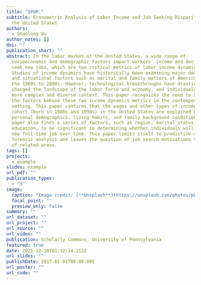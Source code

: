 ```yaml
---
title: "SPUR "
subtitle: Econometric Analysis of Labor Income and Job Seeking Disparities in
  the United States
authors:
  - Shaolong Wu
author_notes: []
doi: ""
publication_short: ""
abstract: In the labor market of the United States, a wide range of
  socioeconomic and demographic factors impact workers’ income and decisions to
  seek new jobs, which are two critical metrics of labor income dynamics.
  Studies of income dynamics have historically been examining major demographic
  and situational factors such as marital and family matters of Americans from
  the 1960s to 2000s. However, technological breakthroughs have drastically
  changed the landscape of the labor force and economy, and individuals face a
  more complex and diverse context. This paper recognizes the need to analyze
  the factors behind these two income dynamics metrics in the contemporary
  setting. This paper confirms that the wages and other types of income of the
  cohort (born in 1980s and 1990s) in the United States are explained by
  personal demographics, living habits, and family background conditions. This
  paper also finds a series of factors, such as region, marital status, and
  education, to be significant in determining whether individuals will seek a
  new full-time job over time. This paper limits itself to predictive and
  forensic analysis and leaves the question of job search motivations to authors
  of related areas.
tags: []
projects:
  - example
slides: example
url_pdf: ""
publication_types:
  - "3"
image:
  caption: "Image credit: [**Unsplash**](https://unsplash.com/photos/pLCdAaMFLTE)"
  focal_point: ""
  preview_only: false
summary: ""
url_dataset: ""
url_project: ""
url_source: ""
url_video: ""
publication: Scholarly Commons, University of Pennsylvania
featured: true
date: 2021-12-30T01:32:14.212Z
url_slides: ""
publishDate: 2017-01-01T00:00:00Z
url_poster: ""
url_code: ""
---
```

